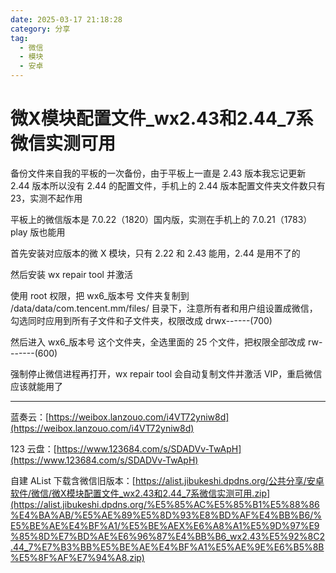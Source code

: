 ```yaml
---
date: 2025-03-17 21:18:28
category: 分享
tag: 
  - 微信
  - 模块
  - 安卓
---
```


# 微X模块配置文件_wx2.43和2.44_7系微信实测可用

备份文件来自我的平板的一次备份，由于平板上一直是 2.43 版本我忘记更新 2.44 版本所以没有 2.44 的配置文件，手机上的 2.44 版本配置文件夹文件数只有 23，实测不起作用

平板上的微信版本是 7.0.22（1820）国内版，实测在手机上的 7.0.21（1783）play 版也能用

首先安装对应版本的微 X 模块，只有 2.22 和 2.43 能用，2.44 是用不了的

然后安装 wx repair tool 并激活

使用 root 权限，把 wx6_版本号 文件夹复制到 /data/data/com.tencent.mm/files/ 目录下，注意所有者和用户组设置成微信，勾选同时应用到所有子文件和子文件夹，权限改成 drwx------(700)

然后进入 wx6_版本号 这个文件夹，全选里面的 25 个文件，把权限全部改成 rw-------(600)

强制停止微信进程再打开，wx repair tool 会自动复制文件并激活 VIP，重启微信应该就能用了

---

蓝奏云：[https://weibox.lanzouo.com/i4VT72yniw8d](https://weibox.lanzouo.com/i4VT72yniw8d)

123 云盘：[https://www.123684.com/s/SDADVv-TwApH](https://www.123684.com/s/SDADVv-TwApH)

自建 AList 下载含微信旧版本：[https://alist.jibukeshi.dpdns.org/公共分享/安卓软件/微信/微X模块配置文件_wx2.43和2.44_7系微信实测可用.zip](https://alist.jibukeshi.dpdns.org/%E5%85%AC%E5%85%B1%E5%88%86%E4%BA%AB/%E5%AE%89%E5%8D%93%E8%BD%AF%E4%BB%B6/%E5%BE%AE%E4%BF%A1/%E5%BE%AEX%E6%A8%A1%E5%9D%97%E9%85%8D%E7%BD%AE%E6%96%87%E4%BB%B6_wx2.43%E5%92%8C2.44_7%E7%B3%BB%E5%BE%AE%E4%BF%A1%E5%AE%9E%E6%B5%8B%E5%8F%AF%E7%94%A8.zip)
